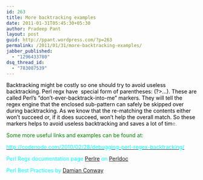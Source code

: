 ```yaml
---
id: 263
title: More backtracking examples
date: 2011-01-31T05:45:30+05:30
author: Pradeep Pant
layout: post
guid: http://ppant.wordpress.com/?p=263
permalink: /2011/01/31/more-backtracking-examples/
jabber_published:
  - "1296433780"
dsq_thread_id:
  - "783087539"
---
```

<span style="color:#888888;"><span style="color:#000000;">Backtracking might be costly so one should try to avoid useless backtracking. Perl regx have  special form of parentheses: (?>&#8230;). These are called Perl’s “don’t-ever-backtrack-into-me” markers. They will tell the regex engine that the enclosed sub-pattern can safely be skipped over during backtracking. As we know that the re-matching the contents either won’t succeed or, if it does succeed, won’t help the overall match. So these markers helps to avoid useless backtracking and saves a lot of tim</span>e.</span>

<span style="color:#008000;">Some more useful links and examples can be found at:</span>

[<span style="color:#00ffff;">http://codenode.com/2010/02/28/debugging-perl-regex-backtracking/</span>](http://codenode.com/2010/02/28/debugging-perl-regex-backtracking/)

<span style="color:#00ffff;">Perl Regx documentation page <a href="http://perldoc.perl.org/perlre.html" target="_blank">Perlre</a> on <a href="http://perldoc.perl.org" target="_blank">Perldoc</a></span>

<span style="color:#00ffff;">Perl Best Practices by <a href="http://damian.conway.org/">Damian Conway </a></span>